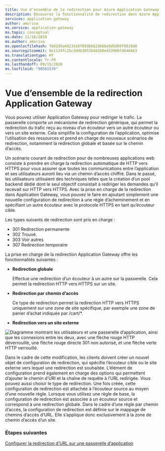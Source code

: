 ```yaml
---
title: Vue d’ensemble de la redirection pour Azure Application Gateway
description: Découvrez la fonctionnalité de redirection dans Azure Application Gateway, qui permet de rediriger le trafic reçu sur un écouteur vers un autre écouteur ou vers un site externe.
services: application-gateway
author: amsriva
ms.service: application-gateway
ms.topic: conceptual
ms.date: 11/16/2019
ms.author: amsriva
ms.openlocfilehash: fb01d5a4923410f693b682d66be8d5d09f9019d0
ms.sourcegitcommit: 6e1124fc25c3ddb3053b482b0ed33900f46464b3
ms.translationtype: HT
ms.contentlocale: fr-FR
ms.lasthandoff: 09/15/2020
ms.locfileid: "90561576"
---
```

# <a name="application-gateway-redirect-overview"></a>Vue d’ensemble de la redirection Application Gateway

Vous pouvez utiliser Application Gateway pour rediriger le trafic.  La passerelle comporte un mécanisme de redirection générique, qui permet la redirection du trafic reçu au niveau d’un écouteur vers un autre écouteur ou vers un site externe. Cela simplifie la configuration de l’application, optimise l’utilisation des ressources et prend en charge de nouveaux scénarios de redirection, notamment la redirection globale et basée sur le chemin d’accès.

Un scénario courant de redirection pour de nombreuses applications web consiste à prendre en charge la redirection automatique de HTTP vers HTTPS pour vous assurer que toutes les communications entre l’application et ses utilisateurs auront lieu via un chemin d’accès chiffré. Dans le passé, les utilisateurs utilisaient des techniques telles que la création d’un pool backend dédié dont le seul objectif consistait à rediriger les demandes qu’il recevait sur HTTP vers HTTPS. Avec la prise en charge de la redirection dans Application Gateway, vous pouvez le faire en ajoutant simplement une nouvelle configuration de redirection à une règle d’acheminement et en spécifiant un autre écouteur avec le protocole HTTPS en tant qu’écouteur cible.

Les types suivants de redirection sont pris en charge :

- 301 Redirection permanente
- 302 Trouvé.
- 303 Voir autres
- 307 Redirection temporaire

La prise en charge de la redirection Application Gateway offre les fonctionnalités suivantes :

-  **Redirection globale**

   Effectue une redirection d’un écouteur à un autre sur la passerelle. Cela permet la redirection HTTP vers HTTPS sur un site.
- **Redirection par chemin d’accès**

   Ce type de redirection permet la redirection HTTP vers HTTPS uniquement sur une zone de site spécifique, par exemple une zone de panier d’achat indiquée par /cart/*.
- **Redirection vers un site externe**

![Diagramme montrant les utilisateurs et une passerelle d’application, ainsi que les connexions entre les deux, avec une flèche rouge HTTP déverrouillé, une flèche rouge directe 301 non autorisé, et une flèche verte HTTP verrouillé.](./media/redirect-overview/redirect.png)

Dans le cadre de cette modification, les clients doivent créer un nouvel objet de configuration de redirection, qui spécifie l’écouteur cible ou le site externe vers lequel une redirection est souhaitée. L’élément de configuration prend également en charge des options qui permettent d’ajouter le chemin d’URI et la chaîne de requête à l’URL redirigée. Vous pouvez aussi choisir le type de redirection. Une fois créée, cette configuration de redirection est attachée à l’écouteur source au moyen d’une nouvelle règle. Lorsque vous utilisez une règle de base, la configuration de redirection est associée à un écouteur source et correspond à une redirection globale. Dans le cadre d’une règle par chemin d’accès, la configuration de redirection est définie sur le mappage de chemins d’accès d’URL. Elle s’applique donc exclusivement à la zone de chemin d’accès d’un site.

### <a name="next-steps"></a>Étapes suivantes

[Configurer la redirection d’URL sur une passerelle d’application](tutorial-url-redirect-powershell.md)
